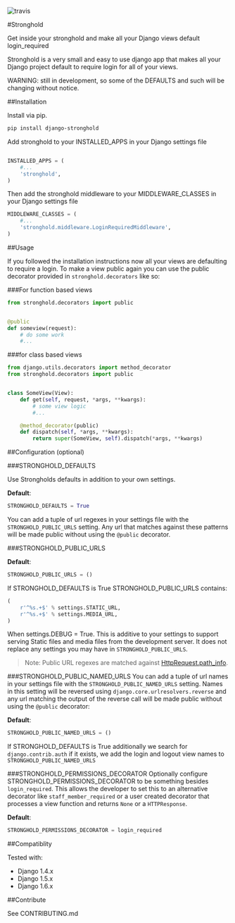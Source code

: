 ![travis](https://travis-ci.org/mgrouchy/django-stronghold.png?branch=master)

#Stronghold

Get inside your stronghold and make all your Django views default login_required

Stronghold is a very small and easy to use django app that makes all your Django project default to require login for all of your views.

WARNING: still in development, so some of the DEFAULTS and such will be changing without notice.

##Installation

Install via pip.

```sh
pip install django-stronghold
```

Add stronghold to your INSTALLED_APPS in your Django settings file

```python

INSTALLED_APPS = (
    #...
    'stronghold',
)
```

Then add the stronghold middleware to your MIDDLEWARE_CLASSES in your Django settings file

```python
MIDDLEWARE_CLASSES = (
    #...
    'stronghold.middleware.LoginRequiredMiddleware',
)

```

##Usage

If you followed the installation instructions now all your views are defaulting to require a login.
To make a view public again you can use the public decorator provided in `stronghold.decorators` like so:

###For function based views
```python
from stronghold.decorators import public


@public
def someview(request):
	# do some work
	#...

```

###for class based views

```python
from django.utils.decorators import method_decorator
from stronghold.decorators import public


class SomeView(View):
	def get(self, request, *args, **kwargs):
		# some view logic
		#...

	@method_decorator(public)
	def dispatch(self, *args, **kwargs):
    	return super(SomeView, self).dispatch(*args, **kwargs)
```

##Configuration (optional)


###STRONGHOLD_DEFAULTS

Use Strongholds defaults in addition to your own settings.

**Default**:

```python
STRONGHOLD_DEFAULTS = True
```

You can add a tuple of url regexes in your settings file with the
`STRONGHOLD_PUBLIC_URLS` setting. Any url that matches against these patterns
 will be made public without using the `@public` decorator.


###STRONGHOLD_PUBLIC_URLS

**Default**:
```python
STRONGHOLD_PUBLIC_URLS = ()
```

If STRONGHOLD_DEFAULTS is True STRONGHOLD_PUBLIC_URLS contains:
```python
(
    r'^%s.+$' % settings.STATIC_URL,
    r'^%s.+$' % settings.MEDIA_URL,
)

```
When settings.DEBUG = True. This is additive to your settings to support serving
Static files and media files from the development server. It does not replace any
settings you may have in `STRONGHOLD_PUBLIC_URLS`.

> Note: Public URL regexes are matched against [HttpRequest.path_info](https://docs.djangoproject.com/en/dev/ref/request-response/#django.http.HttpRequest.path_info).

###STRONGHOLD_PUBLIC_NAMED_URLS
You can add a tuple of url names in your settings file with the
`STRONGHOLD_PUBLIC_NAMED_URLS` setting. Names in this setting will be reversed using
`django.core.urlresolvers.reverse` and any url matching the output of the reverse
call will be made public without using the `@public` decorator:

**Default**:
```python
STRONGHOLD_PUBLIC_NAMED_URLS = ()
```

If STRONGHOLD_DEFAULTS is True additionally we search for `django.contrib.auth`
if it exists, we add the login and logout view names to `STRONGHOLD_PUBLIC_NAMED_URLS`

###STRONGHOLD_PERMISSIONS_DECORATOR
Optionally configure STRONGHOLD_PERMISSIONS_DECORATOR to be something besides
`login_required`. This allows the developer to set this to an alternative
decorator like `staff_member_required` or a user created decorator that
processes a view function and returns `None` or a `HTTPResponse`.

**Default**:
```python
STRONGHOLD_PERMISSIONS_DECORATOR = login_required
```

##Compatiblity

Tested with:
* Django 1.4.x
* Django 1.5.x
* Django 1.6.x

##Contribute

See CONTRIBUTING.md
